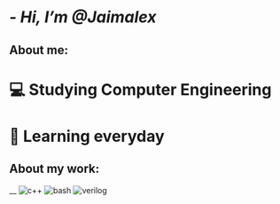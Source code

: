 <!---
Jaimalex/Jaimalex is a ✨ special ✨ repository because its `README.md` (this file) appears on your GitHub profile.
You can click the Preview link to take a look at your changes.
--->
# **_- Hi, I’m @Jaimalex_**


## **About me:**
# :computer: Studying Computer Engineering
# :footprints: Learning everyday

## **About my work:** 
__
![c++](https://cdn.iconscout.com/icon/free/png-256/cplusplus-2-1175245.png)
![bash](https://raw.githubusercontent.com/odb/official-bash-logo/master/assets/Logos/Icons/PNG/256x256.png)
![verilog](https://static-00.iconduck.com/assets.00/file-type-verilog-icon-256x256-goe8p7qm.png)

<!---
- Take a look at my repositories
--->
